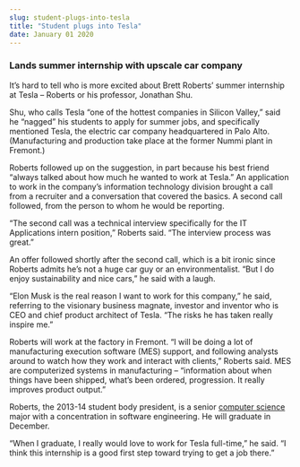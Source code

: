 ```yaml
---
slug: student-plugs-into-tesla
title: "Student plugs into Tesla"
date: January 01 2020
---
```


<h3>Lands summer internship with upscale car company</h3><p>It’s hard to tell who is more excited about Brett Roberts’ summer internship at Tesla – Roberts or his professor, Jonathan Shu.
</p><p>Shu, who calls Tesla “one of the hottest companies in Silicon Valley,” said he “nagged” his students to apply for summer jobs, and specifically mentioned Tesla, the electric car company headquartered in Palo Alto. (Manufacturing and production take place at the former Nummi plant in Fremont.)
</p><p>Roberts followed up on the suggestion, in part because his best friend “always talked about how much he wanted to work at Tesla.” An application to work in the company’s information technology division brought a call from a recruiter and a conversation that covered the basics. A second call followed, from the person to whom he would be reporting.
</p><p>“The second call was a technical interview specifically for the IT Applications intern position,” Roberts said. “The interview process was great.”
</p><p>An offer followed shortly after the second call, which is a bit ironic since Roberts admits he’s not a huge car guy or an environmentalist. “But I do enjoy sustainability and nice cars,” he said with a laugh.
</p><p>“Elon Musk is the real reason I want to work for this company,” he said, referring to the visionary business magnate, investor and inventor who is CEO and chief product architect of Tesla. “The risks he has taken really inspire me.”
</p><p>Roberts will work at the factory in Fremont. “I will be doing a lot of manufacturing execution software (MES) support, and following analysts around to watch how they work and interact with clients,” Roberts said. MES are computerized systems in manufacturing – “information about when things have been shipped, what’s been ordered, progression. It really improves product output.”
</p><p>Roberts, the 2013-14 student body president, is a senior <a href="http://itcd.csumb.edu/bs-computer-science-information-technology?utm_source=redirect&amp;utm_medium=marketing&amp;utm_campaign=redirect">computer science</a> major with a concentration in software engineering. He will graduate in December.
</p><p>“When I graduate, I really would love to work for Tesla full-time,” he said. “I think this internship is a good first step toward trying to get a job there.”
</p>
